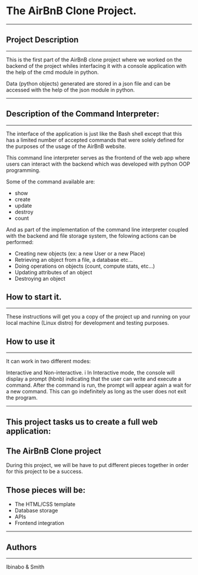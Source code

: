 # The AirBnB Clone Project.

***
## Project Description
***
This is the first part of the AirBnB clone project where we worked on the backend of the project whiles interfacing it with a console application with the help of the cmd module in python.

Data (python objects) generated are stored in a json file and can be accessed with the help of the json module in python.

***
## Description of the Command Interpreter:
***
The interface of the application is just like the Bash shell except that this has a limited number of accepted commands that were solely defined for the purposes of the usage of the AirBnB website.

This command line interpreter serves as the frontend of the web app where users can interact with the backend which was developed with python OOP programming.

Some of the command available are:

* show
* create
* update
* destroy
* count

And as part of the implementation of the command line interpreter coupled with the backend and file storage system, the folowing actions can be performed: 

* Creating new objects (ex: a new User or a new Place)
* Retrieving an object from a file, a database etc…
* Doing operations on objects (count, compute stats, etc…)
* Updating attributes of an object
* Destroying an object

## How to start it.
***

These instructions will get you a copy of the project up and running on your local machine (Linux distro) for development and testing purposes.

## How to use it

***
It can work in two different modes:

Interactive and Non-interactive.
i
In Interactive mode, the console will display a prompt (hbnb) indicating that the user can write and execute a command. After the command is run, the prompt will appear again a wait for a new command. This can go indefinitely as long as the user does not exit the program.

***

## This project tasks us to create a full web application:
## The AirBnB Clone project

During this project, we will be have to put different 
pieces together in order for this project to be a 
success. 

## Those pieces will be:
- The HTML/CSS template
- Database storage
- APIs
- Frontend integration

***
## Authors
***
Ibinabo & Smith
